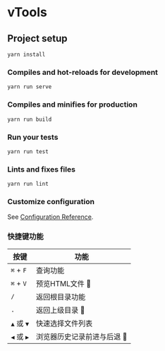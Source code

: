 # vTools

## Project setup
```
yarn install
```

### Compiles and hot-reloads for development
```
yarn run serve
```

### Compiles and minifies for production
```
yarn run build
```

### Run your tests
```
yarn run test
```

### Lints and fixes files
```
yarn run lint
```

### Customize configuration
See [Configuration Reference](https://cli.vuejs.org/config/).

### 快捷键功能
| 按键 | 功能 |
| --- | --- |
| `⌘` + `F` | 查询功能 |
| `⌘` + `V` | 预览HTML文件 🚧 |
| `/` | 返回根目录功能 |
| `.` | 返回上级目录 🚧 |
| `▲` 或 `▼` | 快速选择文件列表 |
| `◀︎` 或 `▶︎` | 浏览器历史记录前进与后退 🚧 |